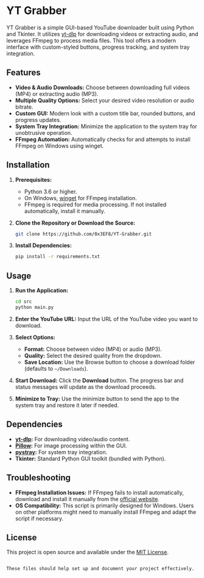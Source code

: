 
# YT Grabber

YT Grabber is a simple GUI-based YouTube downloader built using Python and Tkinter. It utilizes [yt-dlp](https://github.com/yt-dlp/yt-dlp) for downloading videos or extracting audio, and leverages FFmpeg to process media files. This tool offers a modern interface with custom-styled buttons, progress tracking, and system tray integration.

## Features

- **Video & Audio Downloads:** Choose between downloading full videos (MP4) or extracting audio (MP3).
- **Multiple Quality Options:** Select your desired video resolution or audio bitrate.
- **Custom GUI:** Modern look with a custom title bar, rounded buttons, and progress updates.
- **System Tray Integration:** Minimize the application to the system tray for unobtrusive operation.
- **FFmpeg Automation:** Automatically checks for and attempts to install FFmpeg on Windows using winget.

## Installation

1. **Prerequisites:**
   - Python 3.6 or higher.
   - On Windows, [winget](https://docs.microsoft.com/en-us/windows/package-manager/winget/) for FFmpeg installation.
   - FFmpeg is required for media processing. If not installed automatically, install it manually.

2. **Clone the Repository or Download the Source:**

   ```bash
   git clone https://github.com/0x3EF8/YT-Grabber.git
   ```

3. **Install Dependencies:**

   ```bash
   pip install -r requirements.txt
   ```

## Usage

1. **Run the Application:**

   ```bash
   cd src
   python main.py
   ```

2. **Enter the YouTube URL:** Input the URL of the YouTube video you want to download.

3. **Select Options:**
   - **Format:** Choose between video (MP4) or audio (MP3).
   - **Quality:** Select the desired quality from the dropdown.
   - **Save Location:** Use the Browse button to choose a download folder (defaults to `~/Downloads`).

4. **Start Download:** Click the **Download** button. The progress bar and status messages will update as the download proceeds.

5. **Minimize to Tray:** Use the minimize button to send the app to the system tray and restore it later if needed.

## Dependencies

- **[yt-dlp](https://github.com/yt-dlp/yt-dlp):** For downloading video/audio content.
- **[Pillow](https://python-pillow.org/):** For image processing within the GUI.
- **[pystray](https://github.com/moses-palmer/pystray):** For system tray integration.
- **Tkinter:** Standard Python GUI toolkit (bundled with Python).

## Troubleshooting

- **FFmpeg Installation Issues:** If FFmpeg fails to install automatically, download and install it manually from the [official website](https://ffmpeg.org/download.html).
- **OS Compatibility:** This script is primarily designed for Windows. Users on other platforms might need to manually install FFmpeg and adapt the script if necessary.

## License

This project is open source and available under the [MIT License](LICENSE).

```

These files should help set up and document your project effectively.
